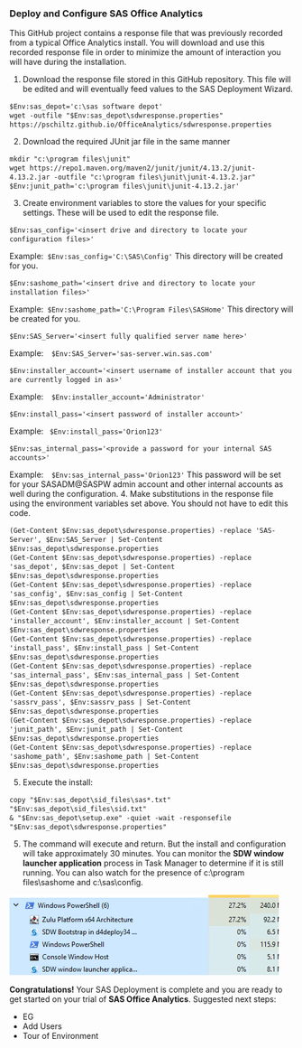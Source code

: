 ### Deploy and Configure SAS Office Analytics

This GitHub project contains a response file that was previously recorded from a typical Office Analytics install.  You will download and use this recorded response file in order to minimize the amount of interaction you will have during the installation.  

1.  Download the response file stored in this GitHub repository.  This file will be edited and will eventually feed values to the SAS Deployment Wizard.
```
$Env:sas_depot='c:\sas software depot'
wget -outfile "$Env:sas_depot\sdwresponse.properties" https://pschiltz.github.io/OfficeAnalytics/sdwresponse.properties
```
2.  Download the required JUnit jar file in the same manner
```
mkdir "c:\program files\junit"
wget https://repo1.maven.org/maven2/junit/junit/4.13.2/junit-4.13.2.jar -outfile "c:\program files\junit\junit-4.13.2.jar"
$Env:junit_path='c:\program files\junit\junit-4.13.2.jar'
```
3.  Create environment variables to store the values for your specific settings.  These will be used to edit the response file.
```
$Env:sas_config='<insert drive and directory to locate your configuration files>'
```
Example:``` $Env:sas_config='C:\SAS\Config'```
This directory will be created for you.
```
$Env:sashome_path='<insert drive and directory to locate your installation files>'
```
Example:``` $Env:sashome_path='C:\Program Files\SASHome'```
This directory will be created for you.
```
$Env:SAS_Server='<insert fully qualified server name here>'
```
Example:```  $Env:SAS_Server='sas-server.win.sas.com'```
```
$Env:installer_account='<insert username of installer account that you are currently logged in as>'
```
Example:```  $Env:installer_account='Administrator'```
```
$Env:install_pass='<insert password of installer account>'
```
Example: ``` $Env:install_pass='Orion123'```
```
$Env:sas_internal_pass='<provide a password for your internal SAS accounts>'
```
Example:```  $Env:sas_internal_pass='Orion123'```
This password will be set for your SASADM@SASPW admin account and other internal accounts as well during the configuration.
4.  Make substitutions in the response file using the environment variables set above.  You should not have to edit this code.
```
(Get-Content $Env:sas_depot\sdwresponse.properties) -replace 'SAS-Server', $Env:SAS_Server | Set-Content $Env:sas_depot\sdwresponse.properties
(Get-Content $Env:sas_depot\sdwresponse.properties) -replace 'sas_depot', $Env:sas_depot | Set-Content $Env:sas_depot\sdwresponse.properties
(Get-Content $Env:sas_depot\sdwresponse.properties) -replace 'sas_config', $Env:sas_config | Set-Content $Env:sas_depot\sdwresponse.properties
(Get-Content $Env:sas_depot\sdwresponse.properties) -replace 'installer_account', $Env:installer_account | Set-Content $Env:sas_depot\sdwresponse.properties
(Get-Content $Env:sas_depot\sdwresponse.properties) -replace 'install_pass', $Env:install_pass | Set-Content $Env:sas_depot\sdwresponse.properties
(Get-Content $Env:sas_depot\sdwresponse.properties) -replace 'sas_internal_pass', $Env:sas_internal_pass | Set-Content $Env:sas_depot\sdwresponse.properties
(Get-Content $Env:sas_depot\sdwresponse.properties) -replace 'sassrv_pass', $Env:sassrv_pass | Set-Content $Env:sas_depot\sdwresponse.properties
(Get-Content $Env:sas_depot\sdwresponse.properties) -replace 'junit_path', $Env:junit_path | Set-Content $Env:sas_depot\sdwresponse.properties
(Get-Content $Env:sas_depot\sdwresponse.properties) -replace 'sashome_path', $Env:sashome_path | Set-Content $Env:sas_depot\sdwresponse.properties
```
   
5.  Execute the install:  
```
copy "$Env:sas_depot\sid_files\sas*.txt" "$Env:sas_depot\sid_files\sid.txt"
& "$Env:sas_depot\setup.exe" -quiet -wait -responsefile "$Env:sas_depot\sdwresponse.properties"
```
5.  The command will execute and return.  But the install and configuration will take approximately 30 minutes.  You can monitor the **SDW window launcher application** process in Task Manager to determine if it is still running.  You can also watch for the presence of c:\program files\sashome and c:\sas\config.
   
![](images/sdw.png)

**Congratulations!**  Your SAS Deployment is complete and you are ready to get started on your trial of **SAS Office Analytics**.
Suggested next steps:
* EG
* Add Users
* Tour of Environment
  

